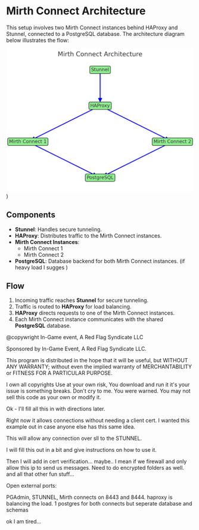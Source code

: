 # Mirth Connect Architecture

This setup involves two Mirth Connect instances behind HAProxy and Stunnel, connected to a PostgreSQL database. The architecture diagram below illustrates the flow:

![output.png](output.png))

## Components

- **Stunnel**: Handles secure tunneling.
- **HAProxy**: Distributes traffic to the Mirth Connect instances.
- **Mirth Connect Instances**:
  - Mirth Connect 1
  - Mirth Connect 2
- **PostgreSQL**: Database backend for both Mirth Connect instances. (if heavy load I sugges )

## Flow

1. Incoming traffic reaches **Stunnel** for secure tunneling.
2. Traffic is routed to **HAProxy** for load balancing.
3. **HAProxy** directs requests to one of the Mirth Connect instances.
4. Each Mirth Connect instance communicates with the shared **PostgreSQL** database.


@copywright In-Game event, A Red Flag Syndicate LLC

Sponsored by In-Game Event, A Red Flag Syndicate LLC.

This program is distributed in the hope that it will be useful,
but WITHOUT ANY WARRANTY; without even the implied warranty of
MERCHANTABILITY or FITNESS FOR A PARTICULAR PURPOSE.



I own all copyrights
Use at your own risk, You download and run it it's your issue is something breaks.
Don't cry to me. You were warned.
You may not sell this code as your own or modify it.


Ok - I'll fill all this in with directions later.

Right now it allows connections without needing a client cert. I wanted this example out in case anyone else has this same idea.

This will allow any connection over sll to the STUNNEL.

I will fill this out in a bit and give instructions on how to use it.

Then I will add in cert verification... maybe.. I mean if we firewall and only allow this
ip to send us messages. Need to do encrypted folders as well. and all that other fun stuff...

Open external ports:

PGAdmin, STUNNEL, Mirth connects on 8443 and 8444.
haproxy is balancing the load.
1 postgres for both connects but seperate database and schemas

ok I am tired...
